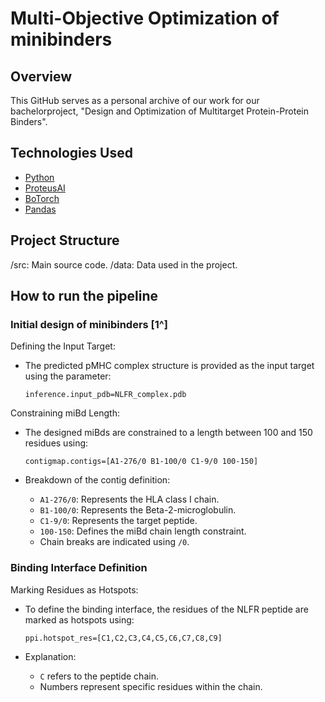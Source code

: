 # Multi-Objective Optimization of minibinders

## Overview

This GitHub serves as a personal archive of our work for our bachelorproject, "Design and Optimization of Multitarget Protein-Protein Binders".

## Technologies Used

- [Python](https://github.com/python)
- [ProteusAI](https://github.com/jonfunk21/ProteusAI/)
- [BoTorch](https://github.com/pytorch/botorch)
- [Pandas](https://github.com/pandas-dev/pandas)

## Project Structure

/src: Main source code.
/data: Data used in the project.

## How to run the pipeline

### Initial design of minibinders [1^]

Defining the Input Target:

- The predicted pMHC complex structure is provided as the input target using the parameter:
    ```
    inference.input_pdb=NLFR_complex.pdb
    ```

Constraining miBd Length:

- The designed miBds are constrained to a length between 100 and 150 residues using:
    ```
    contigmap.contigs=[A1-276/0 B1-100/0 C1-9/0 100-150]
    ```

- Breakdown of the contig definition:
    - `A1-276/0`: Represents the HLA class I chain.
    - `B1-100/0`: Represents the Beta-2-microglobulin.
    - `C1-9/0`: Represents the target peptide.
    - `100-150`: Defines the miBd chain length constraint.
    - Chain breaks are indicated using `/0`.

### Binding Interface Definition

Marking Residues as Hotspots:

- To define the binding interface, the residues of the NLFR peptide are marked as hotspots using:
    ```
    ppi.hotspot_res=[C1,C2,C3,C4,C5,C6,C7,C8,C9]
    ```

- Explanation:
    - `C` refers to the peptide chain.
    - Numbers represent specific residues within the chain.


[^1]: [RFdiffusion GitHub](https://github.com/RosettaCommons/RFdiffusion)
